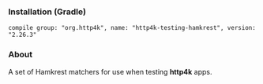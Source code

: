 ### Installation (Gradle)
```compile group: "org.http4k", name: "http4k-testing-hamkrest", version: "2.26.3"```

### About

A set of Hamkrest matchers for use when testing **http4k** apps.

<script src="https://gist-it.appspot.com/https://github.com/http4k/http4k/blob/master/src/docs/guide/modules/hamkrest/example.kt"></script>
